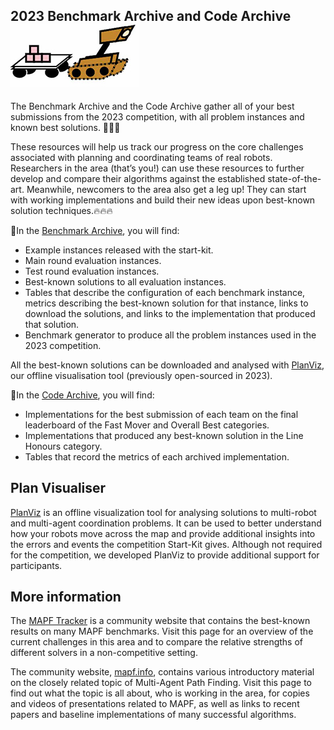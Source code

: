 ## 2023 Benchmark Archive and Code Archive ![r2](external_page_resource/robots/r2_s.jpg)


The Benchmark Archive and the Code Archive gather all of your best submissions from the 2023 competition, with all problem instances and known best solutions. 🥁🥁🥁

These resources will help us track our progress on the core challenges associated with planning and coordinating teams of real robots. Researchers in the area (that’s you!) can use these resources to further develop and compare their algorithms against the established state-of-the-art. Meanwhile, newcomers to the area also get a leg up! They can start with working implementations and build their new ideas upon best-known solution techniques.🔥🔥🔥

💯In the [Benchmark Archive](https://github.com/MAPF-Competition/Benchmark-Archive), you will find:

* Example instances released with the start-kit.
* Main round evaluation instances.
* Test round evaluation instances.
* Best-known solutions to all evaluation instances.
* Tables that describe the configuration of each benchmark instance, metrics describing the best-known solution for that instance, links to download the solutions, and links to the implementation that produced that solution. 
* Benchmark generator to produce all the problem instances used in the 2023 competition.

All the best-known solutions can be downloaded and analysed with [PlanViz](https://github.com/MAPF-Competition/PlanViz), our offline visualisation tool (previously open-sourced in 2023).

📂In the [Code Archive](https://github.com/MAPF-Competition/Code-Archive), you will find:

* Implementations for the best submission of each team on the final leaderboard of the Fast Mover and Overall Best categories.
* Implementations that produced any best-known solution in the Line Honours category.
* Tables that record the metrics of each archived implementation.


## Plan Visualiser

[PlanViz](https://github.com/MAPF-Competition/MAPF_analysis/tree/main) is an offline visualization tool for analysing solutions to multi-robot and multi-agent coordination problems. It can be used to better understand how your robots move across the map and provide additional insights into the errors and events the competition Start-Kit gives. Although not required for the competition, we developed PlanViz to provide additional support for participants.

## More information

The [MAPF Tracker](http://tracker.pathfinding.ai) is a community website that contains the best-known results on many MAPF benchmarks. Visit this page for an overview of the current challenges in this area and to compare the relative strengths of different solvers in a non-competitive setting.

The community website, [mapf.info](http://mapf.info), contains various introductory material on the closely related topic of Multi-Agent Path Finding. Visit this page to find out what the topic is all about, who is working in the area, for copies and videos of presentations related to MAPF, as well as links to recent papers and baseline implementations of many successful algorithms. 

